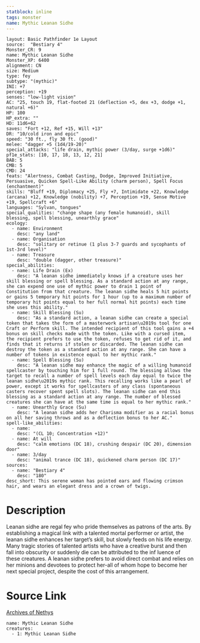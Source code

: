 ```yaml
---
statblock: inline
tags: monster
name: Mythic Leanan Sidhe
---
```

```statblock
layout: Basic Pathfinder 1e Layout
source:  "Bestiary 4"
Monster_CR: 9
name: Mythic Leanan Sidhe
Monster_XP: 6400
alignment: CN
size: Medium
type: fey
subtype: "(mythic)"
INI: +7
perception: +19
senses: "low-light vision"
AC: "25, touch 19, flat-footed 21 (deflection +5, dex +3, dodge +1, natural +6)"
HP: 100
HP_extra: ""
HD: 11d6+62
saves: "Fort +12, Ref +15, Will +13"
DR: "10/cold iron and epic"
speed: "30 ft., fly 30 ft. (good)"
melee: "dagger +5 (1d4/19-20)"
special_attacks: "life drain, mythic power (3/day, surge +1d6)"
pf1e_stats: [10, 17, 18, 13, 12, 21]
BAB: 5
CMB: 5
CMD: 24
feats: "Alertness, Combat Casting, Dodge, Improved Initiative, Persuasive, Quicken Spell-Like Ability (charm person), Spell Focus (enchantment)"
skills: "Bluff +19, Diplomacy +25, Fly +7, Intimidate +22, Knowledge (arcana) +12, Knowledge (nobility) +7, Perception +19, Sense Motive +19, Spellcraft +6"
languages: "Sylvan, tongues"
special_qualities: "change shape (any female humanoid), skill blessing, spell blessing, unearthly grace"
ecology:
  - name: Environment
    desc: "any land"
  - name: Organisation
    desc: "solitary or retinue (1 plus 3-7 guards and sycophants of 1st-3rd level)"
  - name: Treasure
    desc: "double (dagger, other treasure)"
special_abilities:
  - name: Life Drain (Ex)
    desc: "A leanan sidhe immediately knows if a creature uses her skill blessing or spell blessing. As a standard action at any range, she can expend one use of mythic power to drain 1 point of Constitution from that creature. The leanan sidhe heals 5 hit points or gains 5 temporary hit points for 1 hour (up to a maximum number of temporary hit points equal to her full normal hit points) each time she uses this ability."
  - name: Skill Blessing (Su)
    desc: "As a standard action, a leanan sidhe can create a special token that takes the form of a masterwork artisan\u2019s tool for one Craft or Perform skill. The intended recipient of this tool gains a +4 bonus on skill checks made with the token. Like with a cursed item, the recipient prefers to use the token, refuses to get rid of it, and finds that it returns if stolen or discarded. The leanan sidhe can destroy the token as a standard action at any range. She can have a number of tokens in existence equal to her mythic rank."
  - name: Spell Blessing (Su)
    desc: "A leanan sidhe may enhance the magic of a willing humanoid spellcaster by touching him for 1 full round. The blessing allows the target to recall a number of spell levels each day equal to twice the leanan sidhe\u2019s mythic rank. This recalling works like a pearl of power, except it works for spellcasters of any class (spontaneous casters recover spent spell slots). The leanan sidhe can end this blessing as a standard action at any range. The number of blessed creatures she can have at the same time is equal to her mythic rank."
  - name: Unearthly Grace (Su)
    desc: "A leanan sidhe adds her Charisma modifier as a racial bonus on all her saving throws and as a deflection bonus to her AC."
spell-like_abilities:
  - name:
    desc: "(CL 10; Concentration +12)"
  - name: At will
    desc: "calm emotions (DC 18), crushing despair (DC 20), dimension door"
  - name: 3/day
    desc: "animal trance (DC 18), quickened charm person (DC 17)"
sources:
  - name: "Bestiary 4"
    desc: "180"
desc_short: This serene woman has pointed ears and flowing crimson hair, and wears an elegant dress and a crown of twigs.
```
# Description
Leanan sidhe are regal fey who pride themselves as patrons of the arts. By establishing a magical link with a talented mortal performer or artist, the leanan sidhe enhances her target’s skill, but slowly feeds on his life energy. Many tragic stories of talented artists who have a creative burst and then fall into obscurity or suddenly die can be attributed to the inf luence of these creatures. A leanan sidhe prefers to avoid direct combat and relies on her minions and devotees to protect her-all of whom hope to become her next special project, despite the cost of this arrangement.
# Source Link
[Archives of Nethys](https://aonprd.com/MythicMonsterDisplay.aspx?ItemName=Leanan%20Sidhe)
```encounter-table
name: Mythic Leanan Sidhe
creatures:
  - 1: Mythic Leanan Sidhe
```
